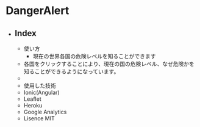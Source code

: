 # DangerAlert
- ## Index
    - 使い方
    	- 現在の世界各国の危険レベルを知ることができます
	- 各国をクリックすることにより、現在の国の危険レベル、なぜ危険かを知ることができるようになっています。
	- 
    - 使用した技術
	- Ionic(Angular)
	- Leaflet
	- Heroku
	- Google Analytics 
    - Lisence
	MIT 

